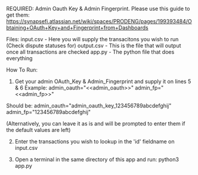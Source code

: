 REQUIRED:
Admin Oauth Key & Admin Fingerprint. Please use this guide to get them:
https://synapsefi.atlassian.net/wiki/spaces/PRODENG/pages/199393484/Obtaining+OAuth+Key+and+Fingerprint+from+Dashboards

Files:
input.csv - Here you will supply the transacitons you wish to run (Check dispute statuses for)
output.csv - This is the file that will output once all transactions are checked
app.py - The python file that does everything 

How To Run:
1. Get your admin OAuth_Key & Admin_Fingerprint and supply it on lines 5 & 6
Example: 
admin_oauth="<<admin_oauth>>"
admin_fp="<<admin_fp>>"

Should be:
admin_oauth="admin_oauth_key_123456789abcdefghij"
admin_fp="123456789abcdefghij"

(Alternatively, you can leave it as is and will be prompted to enter them if the default values are left)

2. Enter the transactions you wish to lookup in the 'id' fieldname on input.csv

3. Open a terminal in the same directory of this app and run:
python3 app.py

